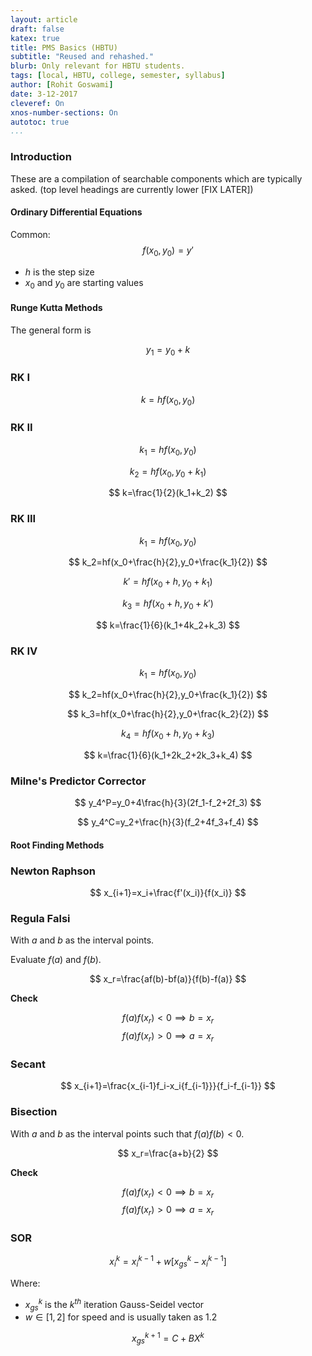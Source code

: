```yaml
---
layout: article
draft: false
katex: true
title: PMS Basics (HBTU)
subtitle: "Reused and rehashed."
blurb: Only relevant for HBTU students.
tags: [local, HBTU, college, semester, syllabus]
author: [Rohit Goswami]
date: 3-12-2017
cleveref: On
xnos-number-sections: On
autotoc: true
...
```


### Introduction

These are a compilation of searchable components which are typically asked. (top level headings are currently lower [FIX LATER])


#### Ordinary Differential Equations

Common:
$$ f(x_0,y_0)=y' $$
<!-- {#eq:fapprox} -->

* $h$ is the step size
* $x_0$ and $y_0$ are starting values

#### Runge Kutta Methods
The general form is

$$ y_1=y_0+k $$
<!-- {#eq:rkGen} -->

### RK I

$$ k=hf(x_0,y_0) $$
<!-- {#eq:rk1k} -->

### RK II

$$ k_1=hf(x_0,y_0) $$
<!-- {#eq:rk2k1} -->

$$ k_2=hf(x_0,y_0+k_1) $$
<!-- {#eq:rk2k2} -->

$$ k=\frac{1}{2}(k_1+k_2) $$
<!-- {#eq:rk2k} -->

### RK III

$$ k_1=hf(x_0,y_0) $$
<!-- {#eq:rk3k1} -->

$$ k_2=hf(x_0+\frac{h}{2},y_0+\frac{k_1}{2}) $$
<!-- {#eq:rk3k2} -->

$$ k'=hf(x_0+h,y_0+k_1) $$
<!-- {#eq:rk3kp} -->

$$ k_3=hf(x_0+h,y_0+k') $$
<!-- {#eq:rk3k3} -->

$$ k=\frac{1}{6}(k_1+4k_2+k_3) $$
<!-- {#eq:rk3k} -->

### RK IV

$$ k_1=hf(x_0,y_0) $$
<!-- {#eq:rk4k1} -->

$$ k_2=hf(x_0+\frac{h}{2},y_0+\frac{k_1}{2}) $$
<!-- {#eq:rk4k2} -->

$$ k_3=hf(x_0+\frac{h}{2},y_0+\frac{k_2}{2}) $$
<!-- {#eq:rk4kp} -->

$$ k_4=hf(x_0+h,y_0+k_3) $$
<!-- {#eq:rk4k3} -->

$$ k=\frac{1}{6}(k_1+2k_2+2k_3+k_4) $$
<!-- {#eq:rk4k} -->

### Milne's Predictor Corrector

$$ y_4^P=y_0+4\frac{h}{3}(2f_1-f_2+2f_3) $$
<!-- {#eq:mpcP} -->

$$ y_4^C=y_2+\frac{h}{3}(f_2+4f_3+f_4) $$
<!-- {#eq:mpcC} -->


#### Root Finding Methods

### Newton Raphson

$$ x_{i+1}=x_i+\frac{f'(x_i)}{f(x_i)} $$

### Regula Falsi

With $a$ and $b$ as the interval points.

Evaluate $f(a)$ and $f(b)$.

$$ x_r=\frac{af(b)-bf(a)}{f(b)-f(a)} $$

**Check**

$$f(a)f(x_r)<0\implies{b}=x_r$$
$$f(a)f(x_r)>0\implies{a}=x_r$$


### Secant

$$ x_{i+1}=\frac{x_{i-1}f_i-x_i{f_{i-1}}}{f_i-f_{i-1}} $$

### Bisection

With $a$ and $b$ as the interval points such that $f(a)f(b)<0$.

$$ x_r=\frac{a+b}{2} $$

**Check**

$$f(a)f(x_r)<0\implies{b}=x_r$$
$$f(a)f(x_r)>0\implies{a}=x_r$$

### SOR

$$ x_i^k=x_i^{k-1}+w[x_{gs}^k-x_i^{k-1}] $$

Where:

* $x_{gs}^k$ is the $k^{th}$ iteration Gauss-Seidel vector
* $w\in[1,2]$ for speed and is usually taken as $1.2$

$$ x_{gs}^{k+1}=C+{B}X^k $$
